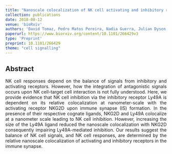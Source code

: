 ```yaml
---
title: "Nanoscale colocalization of NK cell activating and inhibitory receptors controls signal integration"
collection: publications
date: 2018-08-12
venue: 'bioRxiv'
authors: 'David Tomaz, Pedro Matos Pereira, Nadia Guerra, Julian Dyson, Ricardo Henriques, Keith Gould'
paperurl: https://www.biorxiv.org/content/10.1101/266429v3
type: 'Preprint'
preprint: 10.1101/266429
theme: "cell signalling"
---
```


<h2> Abstract </h2>
<p align= "justify">
NK cell responses depend on the balance of signals from inhibitory and activating receptors. However, how the integration of antagonistic signals occurs upon NK cell-target cell interaction is not fully understood. Here, we provide evidence that NK cell inhibition via the inhibitory receptor Ly49A is dependent on its relative colocalization at nanometer-scale with the activating receptor NKG2D upon immune synapse (IS) formation. In the presence of their respective cognate ligands, NKG2D and Ly49A colocalize at a nanometer scale leading to NK cell inhibition. However, increasing the size of the Ly49A ligand reduced the nanoscale colocalization with NKG2D consequently impairing Ly49A-mediated inhibition. Our results suggest the balance of NK cell signals, and NK cell responses, are determined by the relative nanoscale colocalization of activating and inhibitory receptors in the immune synapse.
